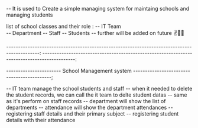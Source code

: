 -- It is used to Create a simple managing system for maintaing schools and managing students

list of school classes and their role :
-- IT Team  
-- Department
-- Staff
-- Students
-- further will be added on future ✌️🤗🤩

--------------------------------------------------------------------------------------------:
--------------------------------------------------------------------------------------------:

----------------------- School Management system -------------------------------------------;

-- IT team manage the school students and staff
-- when it needed to delete the student records, we can call the it team to delte student datas
-- same as it's perform on staff records
-- department will show the list of departments
-- attendance will show the department attendances
-- registering staff details and their primary subject
-- registering student details with their attendance
